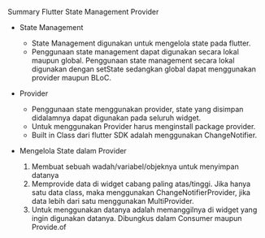 Summary Flutter State Management Provider

- State Management
  - State Management digunakan untuk mengelola state pada flutter.
  - Penggunaan state management dapat digunakan secara lokal maupun global. Penggunaan state management secara lokal digunakan dengan setState sedangkan global dapat menggunakan provider maupun BLoC.

- Provider
  - Penggunaan state menggunakan provider, state yang disimpan didalamnya dapat digunakan pada seluruh widget.
  - Untuk menggunakan Provider harus menginstall package provider.
  - Built in Class dari flutter SDK adalah menggunakan ChangeNotifier.

- Mengelola State dalam Provider
    1. Membuat sebuah wadah/variabel/objeknya untuk menyimpan datanya
    2. Memprovide data di widget cabang paling atas/tinggi. Jika hanya satu data class, maka menggunakan ChangeNotifierProvider, jika data lebih dari satu menggunakan MultiProvider.
    3. Untuk menggunakan datanya adalah memanggilnya di widget yang ingin digunakan datanya. Dibungkus dalam Consumer maupun Provide.of
